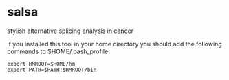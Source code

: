 # salsa
stylish alternative splicing analysis in cancer

if you installed this tool in your home directory you should add the following commands to $HOME/.bash_profile
```
export HMROOT=$HOME/hm
export PATH=$PATH:$HMROOT/bin
```



